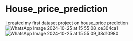 # House_price_prediction
i created my first dataset project on house_price prediction
![WhatsApp Image 2024-10-25 at 15 55 08_ce304ca1](https://github.com/user-attachments/assets/17e453a7-ccc1-495f-a23c-3c426f4ed3df)
![WhatsApp Image 2024-10-25 at 15 55 09_38d10980](https://github.com/user-attachments/assets/575fbe86-7c7c-41e6-bb88-899922e7db94)
